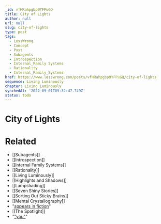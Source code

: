 ```yaml
---
_id: vfHRahpgbp9YFPuGQ
title: City of Lights
author: null
url: null
slug: city-of-lights
type: post
tags:
  - LessWrong
  - Concept
  - Post
  - Subagents
  - Introspection
  - Internal_Family Systems
  - Rationality
  - Internal_Family_Systems
href: https://www.lesswrong.com/posts/vfHRahpgbp9YFPuGQ/city-of-lights
sequence: Living Luminously
chapter: Living Luminously
synchedAt: '2022-09-01T09:32:47.749Z'
status: todo
---
```


# City of Lights


# Related

- [[Subagents]]
- [[Introspection]]
- [[Internal Family Systems]]
- [[Rationality]]
- [[Living Luminously]]
- [[Highlights and Shadows]]
- [[Lampshading]]
- [[Seven Shiny Stories]]
- [[Sorting Out Sticky Brains]]
- [[Mental Crystallography]]
- "[appears in fiction](http://tvtropes.org/pmwiki/pmwiki.php/Main/GoodAngelBadAngel)"
- [[The Spotlight]]
- "["you"](/lw/v4/which_parts_are_me/)"